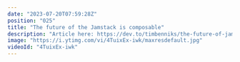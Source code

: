 ```yaml
---
date: "2023-07-20T07:59:28Z"
position: "025"
title: "The future of the Jamstack is composable"
description: "Article here: https://dev.to/timbenniks/the-future-of-jamstack-is-composable-3m7g\n\nIn modern web architecture, we are faced with the daunting task of composing headless sources together into a cohesive experience that feels like one system for all stakeholders. Many consider the roadblocks to be technical, but they are also organisational. This is mainly because there is no more centre of the universe - the origin server - that controls everything. Headless sources are API-first and need to be integrated to create a website or app. Without an origin server, content editors, marketers and developers alike need to connect to different systems to get things done. Mildly put, this is a struggle and, in the words of actual people I’ve worked with: a dumpster fire.\n\nIn this video:\nYou will learn about the two things you need to create high quality, easy to manage, secure and performant front-ends that don't make a bespoke architecture or a monolith of modern tech.\n\n1. Use the Jamstack with your favourite framework and host on your favourite CDN.\n2. Behind it all, you have an orchestration platform that is vendor agnostic, has a killer SDK and gives all team members the ability to compose content without bothering developers.\n\nCombining these two things will make your digital pipeline run smoothly and future proof the investments made. You can add legacy platforms as data sources if you have the right orchestration platform. You can slowly but surely transition away from them without doing a big-bang change offering big brands a safe path into the future."
image: "https://i.ytimg.com/vi/4TuixEx-iwk/maxresdefault.jpg"
videoId: "4TuixEx-iwk"
---
```


